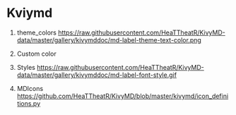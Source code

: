 # Kviymd
1) theme_colors
https://raw.githubusercontent.com/HeaTTheatR/KivyMD-data/master/gallery/kivymddoc/md-label-theme-text-color.png

2) Custom color
3) Styles
https://raw.githubusercontent.com/HeaTTheatR/KivyMD-data/master/gallery/kivymddoc/md-label-font-style.gif
4) MDIcons
https://github.com/HeaTTheatR/KivyMD/blob/master/kivymd/icon_definitions.py
